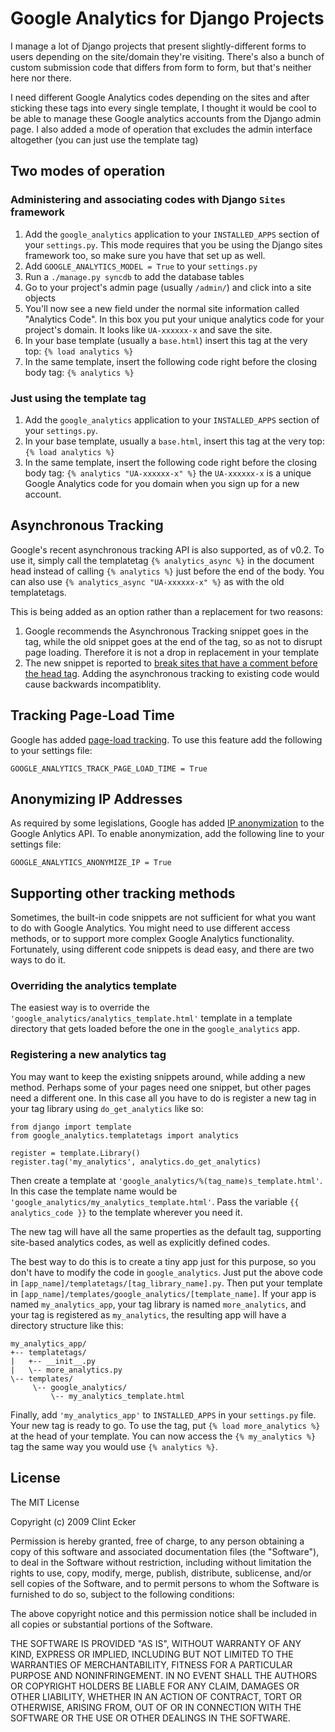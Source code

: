 Google Analytics for Django Projects
====================================

I manage a lot of Django projects that present slightly-different forms to 
users depending on the site/domain they're visiting.  There's also a bunch of 
custom submission code that differs from form to form, but that's neither here
nor there.

I need different Google Analytics codes depending on the sites and after 
sticking these tags into every single template, I thought it would be cool to 
be able to manage these Google analytics accounts from the Django admin page. 
I also added a mode of operation that excludes the admin interface altogether 
(you can just use the template tag)


## Two modes of operation ##

### Administering and associating codes with Django `Sites` framework ###

1. Add the `google_analytics` application to your `INSTALLED_APPS` section of your `settings.py`.  This mode requires that you be using the Django sites framework too, so make sure you have that set up as well.
2. Add `GOOGLE_ANALYTICS_MODEL = True` to your `settings.py` 
3. Run a `./manage.py syncdb` to add the database tables
4. Go to your project's admin page (usually `/admin/`) and click into a site objects
5. You'll now see a new field under the normal site information called "Analytics Code". In this box you put your unique analytics code for your project's domain.  It looks like `UA-xxxxxx-x` and save the site.
6. In your base template (usually a `base.html`) insert this tag at the very top: `{% load analytics %}`
7. In the same template, insert the following code right before the closing body tag: `{% analytics %}`

### Just using the template tag ###


1. Add the `google_analytics` application to your `INSTALLED_APPS` section of your `settings.py`.
2. In your base template, usually a `base.html`, insert this tag at the very top: `{% load analytics %}`
3. In the same template, insert the following code right before the closing body tag: `{% analytics "UA-xxxxxx-x" %}` the `UA-xxxxxx-x` is a unique Google Analytics code for you domain when you sign up for a new account.


## Asynchronous Tracking ##

Google's recent asynchronous tracking API is also supported, as of v0.2.  To use it,
simply call the templatetag `{% analytics_async %}` in the document head instead
of calling `{% analytics %}` just before the end of the body.  You can also use
`{% analytics_async "UA-xxxxxx-x" %}` as with the old templatetags.

This is being added as an option rather than a replacement for two reasons:

1. Google recommends the Asynchronous Tracking snippet goes in the <head> tag, while
   the old snippet goes at the end of the <body> tag, so as not to disrupt page loading.
   Therefore it is not a drop in replacement in your template
2. The new snippet is reported to [break sites that have a comment before the head tag](http://www.stevesouders.com/blog/2009/12/01/google-analytics-goes-async/#comment-1171). 
   Adding the asynchronous tracking to existing code would cause backwards 
   incompatiblity.

## Tracking Page-Load Time ##

Google has added [page-load tracking](http://www.google.com/support/analyticshelp/bin/answer.py?hl=en&answer=1205784&topic=1120718).
To use this feature add the following to your settings file:

    GOOGLE_ANALYTICS_TRACK_PAGE_LOAD_TIME = True

## Anonymizing IP Addresses ##

As required by some legislations, Google has added [IP anonymization](http://analytics.blogspot.com/2010/05/greater-choice-and-transparency-for.html) to the Google Anlytics API.
To enable anonymization, add the following line to your settings file:

    GOOGLE_ANALYTICS_ANONYMIZE_IP = True

## Supporting other tracking methods ##

Sometimes, the built-in code snippets are not sufficient for what you want to
do with Google Analytics.  You might need to use different access methods,
or to support more complex Google Analytics functionality.  Fortunately, using 
different code snippets is dead easy, and there are two ways to do it.


### Overriding the analytics template ###

The easiest way is to override the `'google_analytics/analytics_template.html'`
template in a template directory that gets loaded before the one in the 
`google_analytics` app.  


### Registering a new analytics tag ###

You may want to keep the existing snippets around, while adding a new method.
Perhaps some of your pages need one snippet, but other pages need a different
one.  In this case all you have to do is register a new tag in your tag 
library using `do_get_analytics` like so:

    from django import template
    from google_analytics.templatetags import analytics

    register = template.Library()
    register.tag('my_analytics', analytics.do_get_analytics)
    
Then create a template at `'google_analytics/%(tag_name)s_template.html'`. 
In this case the template name would be 
`'google_analytics/my_analytics_template.html'`.  Pass the variable 
`{{ analytics_code }}` to the template wherever you need it.

The new tag will have all the same properties as the default tag, supporting
site-based analytics codes, as well as explicitly defined codes.

The best way to do this is to create a tiny app just for this purpose, so 
you don't have to modify the code in `google_analytics`.  Just put the above
code in `[app_name]/templatetags/[tag_library_name].py`.  Then put your 
template in `[app_name]/templates/google_analytics/[template_name]`.  If your 
app is named `my_analytics_app`, your tag library is named `more_analytics`,
and your tag is registered as `my_analytics`, the resulting app will have a 
directory structure like this:

    my_analytics_app/
    +-- templatetags/
    |   +-- __init__.py
    |   \-- more_analytics.py
    \-- templates/
         \-- google_analytics/
             \-- my_analytics_template.html
         
Finally, add `'my_analytics_app'` to `INSTALLED_APPS` in your `settings.py` file.  Your new tag is 
ready to go.  To use the tag, put `{% load more_analytics %}` at the head of 
your template.  You can now access the `{% my_analytics %}` tag the same way 
you would use `{% analytics %}`.


## License ##

The MIT License

Copyright (c) 2009 Clint Ecker

Permission is hereby granted, free of charge, to any person obtaining a copy
of this software and associated documentation files (the "Software"), to deal
in the Software without restriction, including without limitation the rights
to use, copy, modify, merge, publish, distribute, sublicense, and/or sell
copies of the Software, and to permit persons to whom the Software is
furnished to do so, subject to the following conditions:

The above copyright notice and this permission notice shall be included in
all copies or substantial portions of the Software.

THE SOFTWARE IS PROVIDED "AS IS", WITHOUT WARRANTY OF ANY KIND, EXPRESS OR
IMPLIED, INCLUDING BUT NOT LIMITED TO THE WARRANTIES OF MERCHANTABILITY,
FITNESS FOR A PARTICULAR PURPOSE AND NONINFRINGEMENT. IN NO EVENT SHALL THE
AUTHORS OR COPYRIGHT HOLDERS BE LIABLE FOR ANY CLAIM, DAMAGES OR OTHER
LIABILITY, WHETHER IN AN ACTION OF CONTRACT, TORT OR OTHERWISE, ARISING FROM,
OUT OF OR IN CONNECTION WITH THE SOFTWARE OR THE USE OR OTHER DEALINGS IN
THE SOFTWARE.
